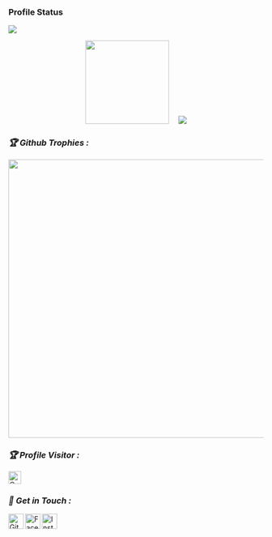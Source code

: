 <!-- Github README -->
<h3>Profile Status </h3>

<img align="center" src="https://metrics.lecoq.io/Demon-Cyber-404">
<p align="center"><a href="https://github.com/Demon-Cyber-404">
<img height="165" src="https://github-readme-stats.vercel.app/api?username=Demon-Cyber-404&show_icons=true&include_all_commits=true&theme=react&cache_seconds=3200&hide_border=true" /></a>
&nbsp;&nbsp;&nbsp;
<a href="https://github.com/Demon-Cyber-404"><img src="https://github-readme-stats.vercel.app/api/top-langs/?username=Demon-Cyber-404&layout=compact&theme=react&hide_border=true" />
</a></p>

<h3><b><i>🏆 Github Trophies :</i></b></h3>
<a href="https://github.com/Demon-Cyber-404"><img width=550 src="https://github-profile-trophy.vercel.app/?username=Demon-Cyber-404&theme=dracula&no-frame=true&title=Followers,Stars,Commit,Repository,Issues"/></a>

<h3><b><i>🏆 Profile Visitor :</i></b></h3>
<a href="https://github.com/Demon-Cyber-404"><img height="25" title="Counter" src="https://komarev.com/ghpvc/?username=htr-tech&color=blueviolet&style=flat-square"></a>

<h3><b><i>📡 Get in Touch :</i></b></h3>
<a href="https://github.com/Demon-Cyber-404"><img align="left" title="Github" alt="Github" width="30px" src="https://cdn.jsdelivr.net/npm/simple-icons@3.0.1/icons/github.svg" /></a>
<a href="https://fb.com/Oopss.error"><img align="left" title="Facebook" alt="Facebook" width="30px" src="https://raw.githubusercontent.com/rahuldkjain/github-profile-readme-generator/master/src/images/icons/Social/facebook.svg" /></a>
<a href="https://www.instagram.com/mumit_islam"><img align="left" title="Instagram" alt="Instagram" width="30px" src="https://raw.githubusercontent.com/rahuldkjain/github-profile-readme-generator/master/src/images/icons/Social/instagram.svg" /></a>
